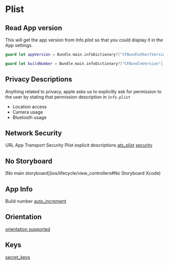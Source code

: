 # Plist

## Read App version

This will get the app version from Info.plist so that you could display it in the App settings.

```swift
guard let appVersion = Bundle.main.infoDictionary?["CFBundleShortVersionString"] as? String else { return }

guard let buildNumber = Bundle.main.infoDictionary?["CFBundleVersion"] as? String else { return }
```


## Privacy Descriptions

Anything related to privacy, apple asks us to explicitly ask for permission to the user by stating that permission description in `Info.plist`


- Location access
- Camera usage
- Bluetooth usage



## Network Security

URL  App Transport Security Plist explicit descriptions
[ats_plist](ats_plist.md)
[security](security.md)


## No Storyboard

[No main storyboard](ios/lifecycle/view_controllers#No Storyboard Xcode)


## App Info 

Build number
[auto_increment](auto_increment.md)


## Orientation

[orientation supported](orientation.md)

## Keys

[secret_keys](secret_keys.md)



